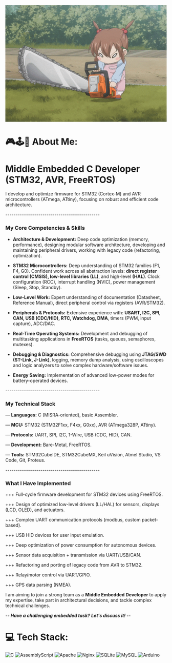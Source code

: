 ![](https://github.com/SergeyKisa228/SergeyKisa228/blob/main/gif_2.gif)

# 🎮🕹️👾 About Me:
# Middle Embedded C Developer (STM32, AVR, FreeRTOS)

I develop and optimize firmware for STM32 (Cortex-M) and AVR microcontrollers (ATmega, ATtiny), focusing on robust and efficient code architecture.

----------------------‐-----------------------

### My Core Competencies & Skills

*   **Architecture & Development:** Deep code optimization (memory, performance), designing modular software architecture, developing and maintaining peripheral drivers, working with legacy code (refactoring, optimization).
  
*   **STM32 Microcontrollers:** Deep understanding of STM32 families (F1, F4, G0). Confident work across all abstraction levels: **direct register control (CMSIS), low-level libraries (LL)**, and high-level **(HAL)**. Clock configuration (RCC), interrupt handling (NVIC), power management (Sleep, Stop, Standby).
  
*   **Low-Level Work:** Expert understanding of documentation (Datasheet, Reference Manual), direct peripheral control via registers (AVR/STM32).
  
*   **Peripherals & Protocols:** Extensive experience with: **USART, I2C, SPI, CAN, USB (CDC/HID), RTC, Watchdog, DMA**, timers (PWM, input capture), ADC/DAC.
  
*   **Real-Time Operating Systems:** Development and debugging of multitasking applications in **FreeRTOS** (tasks, queues, semaphores, mutexes).
  
*   **Debugging & Diagnostics:** Comprehensive debugging using **JTAG/SWD (ST-Link, J-Link)**, logging, memory dump analysis, using oscilloscopes and logic analyzers to solve complex hardware/software issues.
  
*   **Energy Saving:** Implementation of advanced low-power modes for battery-operated devices.
  
----------------------‐-----------------------

### My Technical Stack

— **Languages:** C (MISRA-oriented), basic Assembler.

— **MCU:** STM32 (STM32F1xx, F4xx, G0xx), AVR (ATmega328P, ATtiny).

— **Protocols:** UART, SPI, I2C, 1-Wire, USB (CDC, HID), CAN.

— **Development:** Bare-Metal, FreeRTOS.

— **Tools:** STM32CubeIDE, STM32CubeMX, Keil uVision, Atmel Studio, VS Code, Git, Proteus.

----------------------‐-----------------------

### What I Have Implemented

+++ Full-cycle firmware development for STM32 devices using FreeRTOS.

+++ Design of optimized low-level drivers (LL/HAL) for sensors, displays (LCD, OLED), and actuators.

+++ Complex UART communication protocols (modbus, custom packet-based).

+++ USB HID devices for user input emulation.

+++ Deep optimization of power consumption for autonomous devices.

+++ Sensor data acquisition + transmission via UART/USB/CAN.

+++ Refactoring and porting of legacy code from AVR to STM32.

+++ Relay/motor control via UART/GPIO.

+++ GPS data parsing (NMEA).

I am aiming to join a strong team as a **Middle Embedded Developer** to apply my expertise, take part in architectural decisions, and tackle complex technical challenges.

-___- Have a challenging embedded task? Let's discuss it! -___-

# 💻 Tech Stack:
![C](https://img.shields.io/badge/c-%2300599C.svg?style=for-the-badge&logo=c&logoColor=white) ![AssemblyScript](https://img.shields.io/badge/assembly%20script-%23000000.svg?style=for-the-badge&logo=assemblyscript&logoColor=white) ![Apache](https://img.shields.io/badge/apache-%23D42029.svg?style=for-the-badge&logo=apache&logoColor=white) ![Nginx](https://img.shields.io/badge/nginx-%23009639.svg?style=for-the-badge&logo=nginx&logoColor=white) ![SQLite](https://img.shields.io/badge/sqlite-%2307405e.svg?style=for-the-badge&logo=sqlite&logoColor=white) ![MySQL](https://img.shields.io/badge/mysql-4479A1.svg?style=for-the-badge&logo=mysql&logoColor=white) ![Arduino](https://img.shields.io/badge/-Arduino-00979D?style=for-the-badge&logo=Arduino&logoColor=white)

